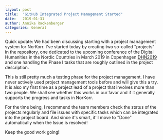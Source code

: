 ```yaml
---
layout: post
title:  "GitHub Integrated Project Management Started"
date:   2019-01-31
author: Annika Rockenberger
categories: General
---
```


Quick update: We had been discussing starting with a project management system for NorKorr. I've started today by creating two
so-called "projects" in the repository, one dedicated to the upcoming conference of the Digital Humanities in the Nordic Countries
in March 2019 in Copenhagen [DHN2019](https://github.com/arockenberger/NorKorr/projects/3) and one handling the Phase I tasks
that are roughly outlined in the project description.

This is still pretty much a testing phase for the project management. I have never actively used project management tools before
and will give this a try. It is also my first time as a project lead of a project that involves more than two people. We shall 
see whether this works in our favor and if it generally supports the progress and tasks in NorKorr.

For the time being, I recommend the team members check the status of the projects regularly and file issues with specific tasks
which can be integrated into the project board. And since it's smart, it'll move to "Done" automatically when the Issue is resolved!

Keep the good work going!
